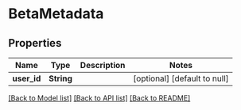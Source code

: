 # BetaMetadata
## Properties

| Name | Type | Description | Notes |
|------------ | ------------- | ------------- | -------------|
| **user\_id** | **String** |  | [optional] [default to null] |

[[Back to Model list]](../README.md#documentation-for-models) [[Back to API list]](../README.md#documentation-for-api-endpoints) [[Back to README]](../README.md)

